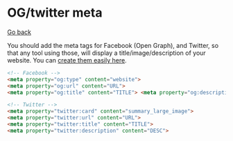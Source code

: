 # OG/twitter meta

[Go back](../index.md#websites-improvements-summary)

You should add the meta tags for Facebook (Open Graph), and Twitter, so that any tool using those, will display a title/image/description of your website. You can [create them easily here](https://metatags.io/).

```html
<!-- Facebook -->
<meta property="og:type" content="website">
<meta property="og:url" content="URL">
<meta property="og:title" content="TITLE"> <meta property="og:description" content="DESC">

<!-- Twitter -->
<meta property="twitter:card" content="summary_large_image">
<meta property="twitter:url" content="URL">
<meta property="twitter:title" content="TITLE">
<meta property="twitter:description" content="DESC">
```